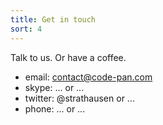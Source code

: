 ```yaml
---
title: Get in touch
sort: 4
---
```


Talk to us. Or have a coffee.

- email: contact@code-pan.com
- skype: ... or ...
- twitter: @strathausen or ...
- phone: ... or ...
